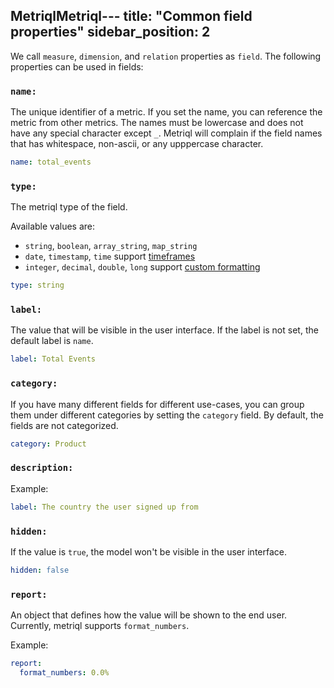 MetriqlMetriql---
title: "Common field properties"
sidebar_position: 2
---

We call `measure`, `dimension`,  and `relation` properties as `field`. The following properties can be used in fields:

### `name:`
The unique identifier of a metric. If you set the name, you can reference the metric from other metrics. 
The names must be lowercase and does not have any special character except `_`. Metriql will complain if the field names that has whitespace, non-ascii, or any upppercase character.

```yml
name: total_events
```

### `type:`
The metriql type of the field.

Available values are: 

* `string`, `boolean`, `array_string`, `map_string`
* `date`, `timestamp`, `time` support [timeframes](/reference/dimension#timeframes)
* `integer`, `decimal`, `double`, `long` support [custom formatting](#report)

```yml
type: string
```

### `label:`
The value that will be visible in the user interface. If the label is not set, the default label is `name`.

```yml
label: Total Events
```

### `category:`
If you have many different fields for different use-cases, you can group them under different categories by setting the `category` field. By default, the fields are not categorized.

```yml
category: Product
```

### `description:`

Example:
```yml
label: The country the user signed up from
```

### `hidden:`

If the value is `true`, the model won't be visible in the user interface.

```yml
hidden: false
```

### `report:`

An object that defines how the value will be shown to the end user. Currently, metriql supports `format_numbers`.

Example:

```yml
report:
  format_numbers: 0.0%
```